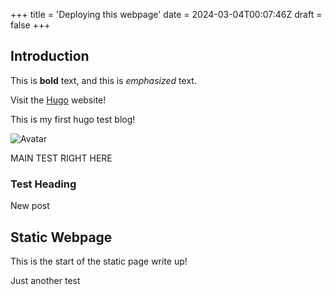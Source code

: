 +++
title = 'Deploying this webpage'
date = 2024-03-04T00:07:46Z
draft = false
+++

## Introduction

This is **bold** text, and this is *emphasized* text.

Visit the [Hugo](https://gohugo.io) website!

This is my first hugo test blog!

![Avatar](/images/avatar.jpg)

MAIN TEST RIGHT HERE

### Test Heading
New post

## Static Webpage
This is the start of the static page write up!

Just another test